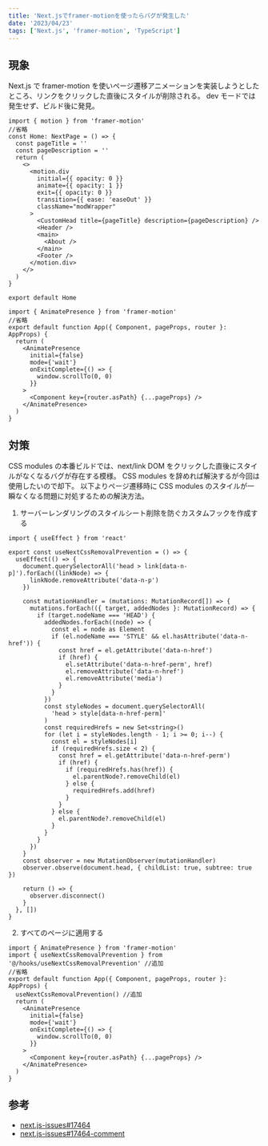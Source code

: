 ```yaml
---
title: 'Next.jsでframer-motionを使ったらバグが発生した'
date: '2023/04/23'
tags: ['Next.js', 'framer-motion', 'TypeScript']
---
```


## 現象

Next.js で framer-motion を使いページ遷移アニメーションを実装しようとしたところ、リンクをクリックした直後にスタイルが削除される。
dev モードでは発生せず、ビルド後に発見。

```tsx:index.tsx
import { motion } from 'framer-motion'
//省略
const Home: NextPage = () => {
  const pageTitle = ''
  const pageDescription = ''
  return (
    <>
      <motion.div
        initial={{ opacity: 0 }}
        animate={{ opacity: 1 }}
        exit={{ opacity: 0 }}
        transition={{ ease: 'easeOut' }}
        className="modWrapper"
      >
        <CustomHead title={pageTitle} description={pageDescription} />
        <Header />
        <main>
          <About />
        </main>
        <Footer />
      </motion.div>
    </>
  )
}

export default Home
```

```tsx:_app.tsx
import { AnimatePresence } from 'framer-motion'
//省略
export default function App({ Component, pageProps, router }: AppProps) {
  return (
    <AnimatePresence
      initial={false}
      mode={'wait'}
      onExitComplete={() => {
        window.scrollTo(0, 0)
      }}
    >
      <Component key={router.asPath} {...pageProps} />
    </AnimatePresence>
  )
}
```

## 対策

CSS modules の本番ビルドでは、next/link DOM をクリックした直後にスタイルがなくなるバグが存在する模様。
CSS modules を辞めれば解決するが今回は使用したいので却下。
以下よりページ遷移時に CSS modules のスタイルが一瞬なくなる問題に対処するための解決方法。

1. サーバーレンダリングのスタイルシート削除を防ぐカスタムフックを作成する

```tsx:useNextCssRemovalPrevention.tsx
import { useEffect } from 'react'

export const useNextCssRemovalPrevention = () => {
  useEffect(() => {
    document.querySelectorAll('head > link[data-n-p]').forEach((linkNode) => {
      linkNode.removeAttribute('data-n-p')
    })

    const mutationHandler = (mutations: MutationRecord[]) => {
      mutations.forEach(({ target, addedNodes }: MutationRecord) => {
        if (target.nodeName === 'HEAD') {
          addedNodes.forEach((node) => {
            const el = node as Element
            if (el.nodeName === 'STYLE' && el.hasAttribute('data-n-href')) {
              const href = el.getAttribute('data-n-href')
              if (href) {
                el.setAttribute('data-n-href-perm', href)
                el.removeAttribute('data-n-href')
                el.removeAttribute('media')
              }
            }
          })
          const styleNodes = document.querySelectorAll(
            'head > style[data-n-href-perm]'
          )
          const requiredHrefs = new Set<string>()
          for (let i = styleNodes.length - 1; i >= 0; i--) {
            const el = styleNodes[i]
            if (requiredHrefs.size < 2) {
              const href = el.getAttribute('data-n-href-perm')
              if (href) {
                if (requiredHrefs.has(href)) {
                  el.parentNode?.removeChild(el)
                } else {
                  requiredHrefs.add(href)
                }
              }
            } else {
              el.parentNode?.removeChild(el)
            }
          }
        }
      })
    }
    const observer = new MutationObserver(mutationHandler)
    observer.observe(document.head, { childList: true, subtree: true })

    return () => {
      observer.disconnect()
    }
  }, [])
}
```

2. すべてのページに適用する

```tsx:_app.tsx
import { AnimatePresence } from 'framer-motion'
import { useNextCssRemovalPrevention } from '@/hooks/useNextCssRemovalPrevention' //追加
//省略
export default function App({ Component, pageProps, router }: AppProps) {
  useNextCssRemovalPrevention() //追加
  return (
    <AnimatePresence
      initial={false}
      mode={'wait'}
      onExitComplete={() => {
        window.scrollTo(0, 0)
      }}
    >
      <Component key={router.asPath} {...pageProps} />
    </AnimatePresence>
  )
}
```

## 参考

- [next.js-issues#17464](https://github.com/vercel/next.js/issues/17464)
- [next.js-issues#17464-comment](https://github.com/vercel/next.js/issues/17464#issuecomment-1447335147)
